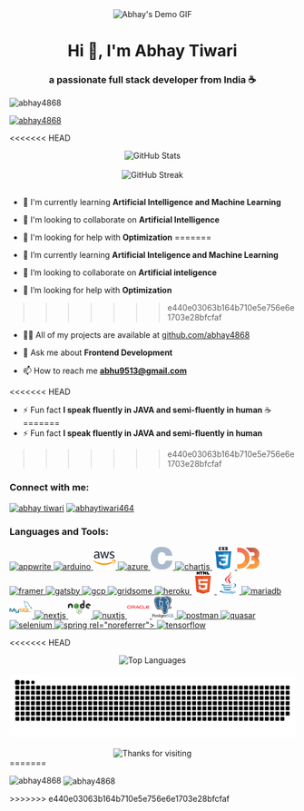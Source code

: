 

<div align="center">
  <img src="https://github.com/user-attachments/assets/073e127f-ef73-4a33-9bdc-729f5759c9c8" alt="Abhay's Demo GIF" width="600" />
</div>


<h1 align="center">Hi 👋, I'm Abhay Tiwari</h1>
<h3 align="center">a passionate full stack developer from India ☕</h3>

<p align="left"> <img src="https://komarev.com/ghpvc/?username=abhay4868&label=Profile%20views&color=0e75b6&style=flat" alt="abhay4868" /> </p>

<p align="left"> <a href="https://github.com/ryo-ma/github-profile-trophy"><img src="https://github-profile-trophy.vercel.app/?username=abhay4868" alt="abhay4868" /></a> </p>




<<<<<<< HEAD
<div align="center">
  <img src="https://github-readme-stats.vercel.app/api?username=abhay4868&show_icons=true&theme=tokyonight&hide_border=true&count_private=true" alt="GitHub Stats" />
</div>

<br>

<div align="center">
  <img src="https://github-readme-streak-stats.herokuapp.com/?user=abhay4868&theme=tokyonight&hide_border=true" alt="GitHub Streak" />
</div>

<br>

- 🌱 I'm currently learning **Artificial Intelligence and Machine Learning**

- 👯 I'm looking to collaborate on **Artificial Intelligence**

- 🤝 I'm looking for help with **Optimization**
=======
- 🌱 I’m currently learning **Artificial Inteligence and Machine Learning**

- 👯 I’m looking to collaborate on **Artificial inteligence**

- 🤝 I’m looking for help with **Optimization**
>>>>>>> e440e03063b164b710e5e756e6e1703e28bfcfaf

- 👨‍💻 All of my projects are available at [github.com/abhay4868](github.com/abhay4868)

- 💬 Ask me about **Frontend Development**

- 📫 How to reach me **abhu9513@gmail.com**

<<<<<<< HEAD
- ⚡ Fun fact **I speak fluently in JAVA and semi-fluently in human** ☕
=======
- ⚡ Fun fact **I speak fluently in JAVA and semi-fluently in human**
>>>>>>> e440e03063b164b710e5e756e6e1703e28bfcfaf

<h3 align="left">Connect with me:</h3>
<p align="left">
<a href="https://linkedin.com/in/abhay tiwari" target="blank"><img align="center" src="https://raw.githubusercontent.com/rahuldkjain/github-profile-readme-generator/master/src/images/icons/Social/linked-in-alt.svg" alt="abhay tiwari" height="30" width="40" /></a>
<a href="https://www.leetcode.com/abhaytiwari464" target="blank"><img align="center" src="https://raw.githubusercontent.com/rahuldkjain/github-profile-readme-generator/master/src/images/icons/Social/leet-code.svg" alt="abhaytiwari464" height="30" width="40" /></a>
</p>

<h3 align="left">Languages and Tools:</h3>
<p align="left"> <a href="https://appwrite.io" target="_blank" rel="noreferrer"> <img src="https://www.vectorlogo.zone/logos/appwriteio/appwriteio-icon.svg" alt="appwrite" width="40" height="40"/> </a> <a href="https://www.arduino.cc/" target="_blank" rel="noreferrer"> <img src="https://cdn.worldvectorlogo.com/logos/arduino-1.svg" alt="arduino" width="40" height="40"/> </a> <a href="https://aws.amazon.com" target="_blank" rel="noreferrer"> <img src="https://raw.githubusercontent.com/devicons/devicon/master/icons/amazonwebservices/amazonwebservices-original-wordmark.svg" alt="aws" width="40" height="40"/> </a> <a href="https://azure.microsoft.com/en-in/" target="_blank" rel="noreferrer"> <img src="https://www.vectorlogo.zone/logos/microsoft_azure/microsoft_azure-icon.svg" alt="azure" width="40" height="40"/> </a> <a href="https://www.cprogramming.com/" target="_blank" rel="noreferrer"> <img src="https://raw.githubusercontent.com/devicons/devicon/master/icons/c/c-original.svg" alt="c" width="40" height="40"/> </a> <a href="https://www.chartjs.org" target="_blank" rel="noreferrer"> <img src="https://www.chartjs.org/media/logo-title.svg" alt="chartjs" width="40" height="40"/> </a> <a href="https://www.w3schools.com/css/" target="_blank" rel="noreferrer"> <img src="https://raw.githubusercontent.com/devicons/devicon/master/icons/css3/css3-original-wordmark.svg" alt="css3" width="40" height="40"/> </a> <a href="https://d3js.org/" target="_blank" rel="noreferrer"> <img src="https://raw.githubusercontent.com/devicons/devicon/master/icons/d3js/d3js-original.svg" alt="d3js" width="40" height="40"/> </a> <a href="https://www.framer.com/" target="_blank" rel="noreferrer"> <img src="https://www.vectorlogo.zone/logos/framer/framer-icon.svg" alt="framer" width="40" height="40"/> </a> <a href="https://www.gatsbyjs.com/" target="_blank" rel="noreferrer"> <img src="https://www.vectorlogo.zone/logos/gatsbyjs/gatsbyjs-icon.svg" alt="gatsby" width="40" height="40"/> </a> <a href="https://cloud.google.com" target="_blank" rel="noreferrer"> <img src="https://www.vectorlogo.zone/logos/google_cloud/google_cloud-icon.svg" alt="gcp" width="40" height="40"/> </a> <a href="https://gridsome.org/" target="_blank" rel="noreferrer"> <img src="https://www.vectorlogo.zone/logos/gridsome/gridsome-icon.svg" alt="gridsome" width="40" height="40"/> </a> <a href="https://heroku.com" target="_blank" rel="noreferrer"> <img src="https://www.vectorlogo.zone/logos/heroku/heroku-icon.svg" alt="heroku" width="40" height="40"/> </a> <a href="https://www.w3.org/html/" target="_blank" rel="noreferrer"> <img src="https://raw.githubusercontent.com/devicons/devicon/master/icons/html5/html5-original-wordmark.svg" alt="html5" width="40" height="40"/> </a> <a href="https://www.java.com" target="_blank" rel="noreferrer"> <img src="https://raw.githubusercontent.com/devicons/devicon/master/icons/java/java-original.svg" alt="java" width="40" height="40"/> </a> <a href="https://mariadb.org/" target="_blank" rel="noreferrer"> <img src="https://www.vectorlogo.zone/logos/mariadb/mariadb-icon.svg" alt="mariadb" width="40" height="40"/> </a> <a href="https://www.mysql.com/" target="_blank" rel="noreferrer"> <img src="https://raw.githubusercontent.com/devicons/devicon/master/icons/mysql/mysql-original-wordmark.svg" alt="mysql" width="40" height="40"/> </a> <a href="https://nextjs.org/" target="_blank" rel="noreferrer"> <img src="https://cdn.worldvectorlogo.com/logos/nextjs-2.svg" alt="nextjs" width="40" height="40"/> </a> <a href="https://nodejs.org" target="_blank" rel="noreferrer"> <img src="https://raw.githubusercontent.com/devicons/devicon/master/icons/nodejs/nodejs-original-wordmark.svg" alt="nodejs" width="40" height="40"/> </a> <a href="https://nuxtjs.org/" target="_blank" rel="noreferrer"> <img src="https://www.vectorlogo.zone/logos/nuxtjs/nuxtjs-icon.svg" alt="nuxtjs" width="40" height="40"/> </a> <a href="https://www.oracle.com/" target="_blank" rel="noreferrer"> <img src="https://raw.githubusercontent.com/devicons/devicon/master/icons/oracle/oracle-original.svg" alt="oracle" width="40" height="40"/> </a> <a href="https://www.postgresql.org" target="_blank" rel="noreferrer"> <img src="https://raw.githubusercontent.com/devicons/devicon/master/icons/postgresql/postgresql-original-wordmark.svg" alt="postgresql" width="40" height="40"/> </a> <a href="https://postman.com" target="_blank" rel="noreferrer"> <img src="https://www.vectorlogo.zone/logos/getpostman/getpostman-icon.svg" alt="postman" width="40" height="40"/> </a> <a href="https://quasar.dev/" target="_blank" rel="noreferrer"> <img src="https://cdn.quasar.dev/logo/svg/quasar-logo.svg" alt="quasar" width="40" height="40"/> </a> <a href="https://www.selenium.dev" target="_blank" rel="noreferrer"> <img src="https://raw.githubusercontent.com/detain/svg-logos/780f25886640cef088af994181646db2f6b1a3f8/svg/selenium-logo.svg" alt="selenium" width="40" height="40"/> </a> <a href="https://spring.io/" target="_blank" rel="noreferrer"> <img src="https://www.vectorlogo.zone/logos/springio/springio-icon.svg" alt="spring" width="40" height="40"/> </a> <a href="https://www.tensorflow.org" target="_blank" 


rel="noreferrer"> <img src="https://www.vectorlogo.zone/logos/tensorflow/tensorflow-icon.svg" alt="tensorflow" width="40" height="40"/> </a> </p>

<<<<<<< HEAD
<div align="center">
  <img src="https://github-readme-stats.vercel.app/api/top-langs/?username=abhay4868&theme=tokyonight&hide_border=true&layout=compact&langs_count=8" alt="Top Languages" />
</div>

<br>

<div align="center">
  <img src="https://github.com/platane/snk/raw/output/github-contribution-grid-snake-dark.svg" alt="Snake animation" />
</div>

<br>

<div align="center">
  <img src="https://readme-typing-svg.demolab.com?font=Fira+Code&size=25&duration=2000&pause=1000&color=8B5CF6&center=true&vCenter=true&width=500&lines=Thanks+for+visiting!+%F0%9F%98%8A&repeat=false" alt="Thanks for visiting" />
</div>
=======
<p><img align="left" src="https://github-readme-stats.vercel.app/api/top-langs?username=abhay4868&show_icons=true&locale=en&layout=compact" alt="abhay4868" /></p>

<p>&nbsp;<img align="center" src="https://github-readme-stats.vercel.app/api?username=abhay4868&show_icons=true&locale=en" alt="abhay4868" /></p>
>>>>>>> e440e03063b164b710e5e756e6e1703e28bfcfaf
